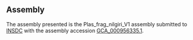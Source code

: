 

Assembly
--------

The assembly presented is the Plas\_frag\_nilgiri\_V1 assembly submitted
to [INSDC](http://www.insdc.org) with the assembly accession
[GCA\_000956335.1](http://www.ebi.ac.uk/ena/data/view/GCA_000956335.1).
